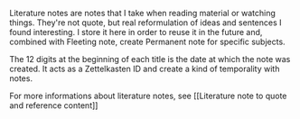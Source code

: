 Literature notes are notes that I take when reading material or watching things. They're not quote, but real reformulation of ideas and sentences I found interesting. I store it here in order to reuse it in the future and, combined with Fleeting note, create Permanent note for specific subjects.

The 12 digits at the beginning of each title is the date at which the note was created. It acts as a Zettelkasten ID and create a kind of temporality with notes. 

For more informations about literature notes, see [[Literature note to quote and reference content]]